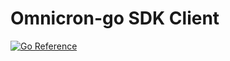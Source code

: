 # Omnicron-go SDK Client
[![Go Reference](https://pkg.go.dev/badge/github.com/kingmariano/omnicron-go.svg)](https://pkg.go.dev/github.com/kingmariano/omnicron-go)